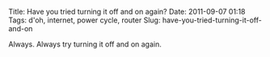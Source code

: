 Title: Have you tried turning it off and on again?
Date: 2011-09-07 01:18
Tags: d'oh, internet, power cycle, router
Slug: have-you-tried-turning-it-off-and-on

Always. Always try turning it off and on again.